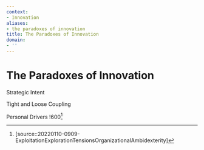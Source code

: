 ```yaml
---
context:
- Innovation
aliases:
- the paradoxes of innovation
title: The Paradoxes of Innovation
domain:
- ''
---
```


# The Paradoxes of Innovation

Strategic Intent

Tight and Loose Coupling

Personal Drivers
!600[^1]

[^1]: [source::20220110-0909-ExploitationExplorationTensionsOrganizationalAmbidexterity]
